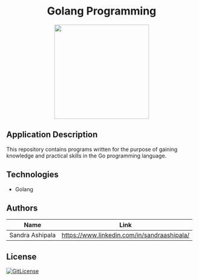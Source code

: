 <!-- PROJECT TITLE -->
  <h1 align="center">Golang Programming</h1>

<div id="header" align="center">
  <img src="https://github.com/sandramsc/golang_programming/assets/19821445/a22e6268-f305-47ff-a660-6acf438037a2" width="250"/>
</div>

## Application Description

This repository contains programs written for the purpose of gaining knowledge and practical skills in the Go programming language.

## Technologies
* Golang

## Authors

| Name            | Link                                   |
| --------------- | -------------------------------------- |
| Sandra Ashipala | https://www.linkedin.com/in/sandraashipala/ |

## License
[![GitLicense](https://img.shields.io/badge/License-MIT-lime.svg)](https://github.com/sandramsc/Golang_programming/blob/master/LICENSE.md)
